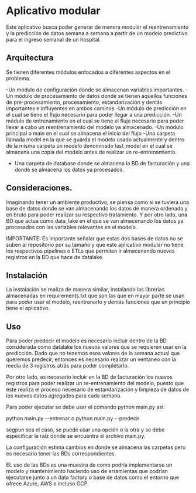# Aplicativo modular

Este aplicativo busca poder generar de manera modular el reentrenamiento y la predicción de datos semana a semana a partir de un modelo predictivo para el ingreso semanal de un hospital.

## Arquitectura
Se tienen diferentes módulos enfocados a diferentes aspectos en el problema.

-Un módulo de configuración donde se almacenan variables importantes.
-Un módulo de procesamiento de datos donde se tienen aquellos funciones de pre-procesamiento, procesamiento, estandarización y demás importantes e influyentes en ambos caminos
-Un módulo de predicción en el cual se tiene el flujo necesario para poder llegar a una predicción.
-Un módulo de entrenamiento en el cual se tiene el flujo necesario para poder llevar a cabo un reentrenamiento del modelo ya almacenado.
-Un módulo principal o main en el cual se almacena el inicio del flujo
-Una carpeta llamada model en la que se guarda el modelo usado actualmente y dentro de la misma carpeta un modelo denominado last_model en el cual se almacena una copia del modelo antes de realizar un re-entrenamiento.
- Una carpeta de database donde se almacena la BD de facturación y una donde se almacena los datos ya procesados.

## Consideraciones.
Imaginando tener un ambiente productivo, se piensa como si se tuviera una base de datos donde se van almacenando los datos de manera ordenada y en bruto para poder realizar su respectivo tratamiento. Y por otro lado, una BD que actua como data_lake en el que se van almacenando los datos ya procesados con las variables relevantes en el modelo.

IMPORTANTE: Es importante señalar que estas dos bases de datos no se suben al repositorio por su tamaño y que este aplicativo modular no tiene los respectivos pipelines o ETLs que permiten ir almacenando nuevos registros en la BD que hace de datalake.

## Instalación

La instalación se realiza de manera similar, instalando las librerías almacenadas en requirements.txt que son las que en mayor parte se usan para poder usar el modelo, reentrenarlo y demás funciones que en principio tiene el aplicativo.


## Uso
Para poder predecir el modelo es necesario incluir dentro de la BD considerada como datalake los nuevos valores que se requieren usar en la predicción. Dado que no tenemos esos valores de la semana actual que queremos predecir, entonces es necesario realizar un ventaneo con la media de 3 registros atrás para poder completarlo.

Por otro lado, es necesario incluir en la BD de facturación los nuevos registros para poder realizar un re-entrenamiento del modelo, puesto que este realiza el proceso necesario de estandarización y limpieza de datos de los nuevos datos agregados para cada semana.


Para poder ejecutar se debe usar el comando python main.py así:

python main.py --entrenar 
o 
python main.py --predecir

segpun sea el caso, se puede usar una opción o la otra y se debe especificar la raíz donde se encuentra el archivo main.py. 

La configuración estima cambios en donde se almacena las carpetas pero es necesario tener las BDs correspondientes. 

EL uso de las BDs es una muestra de como podría implementarse un modelo y mantenimiento haciendo uso de erramientas que podrían ejecutarse junto a un data factory o base de datos como el entorno que ofrece Azure, AWS o incluso GCP. 
